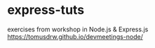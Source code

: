 # express-tuts

exercises from workshop in Node.js & Express.js
https://tomusdrw.github.io/devmeetings-node/

